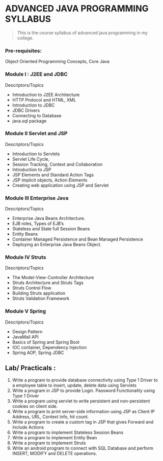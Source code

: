 # ADVANCED JAVA PROGRAMMING SYLLABUS
> This is the course syllabus of advanced java programming in my college.
### Pre-requisites: 
Object Oriented Programming Concepts, Core Java

### Module I : J2EE and JDBC
Descriptors/Topics
<ul>
<li> Introduction to J2EE Architecture </li>
<li> HTTP Protocol and HTML, XML </li>
<li> Introduction to JDBC </li>
<li> JDBC Drivers </li>
<li> Connecting to Database </li>
<li> java.sql package </li>
 </ul>
 
 ### Module II Servlet and JSP
Descriptors/Topics
<ul>
<li> Introduction to Servlets </li>
<li> Servlet Life Cycle, </li>
<li> Session Tracking, Context and Collaboration </li>
<li> Introduction to JSP </li>
<li> JSP Elements and Standard Action Tags </li>
<li> JSP implicit objects, Action Elements </li>
<li> Creating web application using JSP and Servlet </li>
 </ul>
 
### Module III Enterprise Java 
Descriptors/Topics
<ul>
<li> Enterprise Java Beans Architecture. </li>
<li> EJB roles, Types of EJB’s </li>
<li> Stateless and State full Session Beans </li>
<li> Entity Beans </li>
<li> Container Managed Persistence and Bean Managed Persistence </li>
<li> Deploying an Enterprise Java Beans Object. </li>
 </ul>
 
### Module IV Struts
Descriptors/Topics
<ul>
<li> The Model-View-Controller Architecture </li>
<li> Struts Architecture and Struts Tags </li>
<li> Struts Control Flow </li>
<li> Building Struts application </li>
<li> Struts Validation Framework</li>
 </ul>

### Module V Spring
Descriptors/Topics
<ul>
<li> Design Pattern </li>
<li> JavaMail API </li>
<li> Basics of Spring and Spring Boot </li>
<li> IOC container, Dependency Injection </li>
<li> Spring AOP, Spring JDBC </li>
 </ul>
 
 
## Lab/ Practicals :
1. Write a program to provide database connectivity using Type 1 Driver to a employee table to insert, update, delete data using Servlets
2. Write a program in JSP to provide Login. Password Functionality using Type 1 Driver
3. Write a program using servlet to write persistent and non-persistent cookies on client side.
4. Write a program to print server-side information using JSP as Client IP Address, URL, Context Info, hit count.
5. Write a program to create a custom tag in JSP that gives Forward and Include Actions
6. Write a program to implement Stateless Session Beans
7. Write a program to implement Entity Bean
8. Write a program to implement Struts
9. Write an android program to connect with SQL Database and perform INSERT, MODIFY and DELETE operations.
